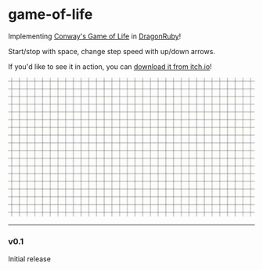 # game-of-life

Implementing [Conway's Game of Life](https://en.wikipedia.org/wiki/Conway's_Game_of_Life) in [DragonRuby](https://dragonruby.itch.io/dragonruby-gtk)!

Start/stop with space, change step speed with up/down arrows.

If you'd like to see it in action, you can [download it from itch.io](https://nchlswhttkr.itch.io/game-of-life)!

![A spaceship flying in a simulation of Conway's Game of Life](./life.gif)

<!--
TODO
* Start from common templates (ie glider gun)
* Allow wraparound (possibly toggleable)
-->

---

### v0.1

Initial release